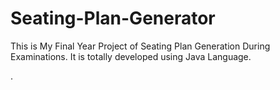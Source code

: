 # Seating-Plan-Generator

This is My Final Year Project of Seating Plan Generation During Examinations. It is totally developed using Java Language.














































































































.






































